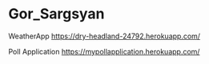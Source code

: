 # Gor_Sargsyan
WeatherApp
 https://dry-headland-24792.herokuapp.com/

Poll Application
https://mypollapplication.herokuapp.com/
